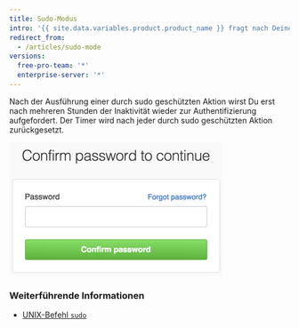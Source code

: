 ```yaml
---
title: Sudo-Modus
intro: '{{ site.data.variables.product.product_name }} fragt nach Deinem Passwort, wenn Du Deine E-Mail-Adresse ändern, Drittanbieteranwendungen autorisieren, neue öffentliche Schlüssel hinzufügen oder andere *durch sudo geschützte* Aktionen ausführen möchtest.'
redirect_from:
  - /articles/sudo-mode
versions:
  free-pro-team: '*'
  enterprise-server: '*'
---
```


Nach der Ausführung einer durch sudo geschützten Aktion wirst Du erst nach mehreren Stunden der Inaktivität wieder zur Authentifizierung aufgefordert. Der Timer wird nach jeder durch sudo geschützten Aktion zurückgesetzt.

![Dialogfeld für den sudo-Modus](/assets/images/help/settings/sudo_mode_popup.png)

### Weiterführende Informationen

- [UNIX-Befehl `sudo`](http://en.wikipedia.org/wiki/Sudo)
